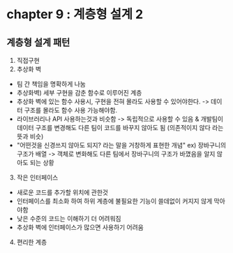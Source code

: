 # chapter 9 : 계층형 설계 2

## 계층형 설계 패턴

1. 직접구현
2. 추상화 벽

- 팀 간 책임을 명확하게 나눔
- 추상화벽) 세부 구현을 감춘 함수로 이루어진 계층
- 추상화 벽에 있는 함수 사용시, 구현을 전혀 몰라도 사용할 수 있어야한다.
  -> 데이터 구조를 몰라도 함수 사용 가능해야함.
- 라이브러리나 API 사용하는것과 비슷함 -> 독립적으로 사용할 수 있음 & 개발팀이 데이터 구조를 변경해도 다른 팀이 코드를 바꾸지 않아도 됨 (의존적이지 않다 라는 뜻과 비슷)
- "어떤것을 신경쓰지 않아도 되지? 라는 말을 거창하게 표현한 개념"
  ex) 장바구니의 구조가 배열 -> 객체로 변화해도 다른 팀에서 장바구니의 구조가 바꼈음을 알지 않아도 되는 상황

3. 작은 인터페이스

- 새로운 코드를 추가할 위치에 관한것
- 인터페이스를 최소화 하여 하위 계층에 불필요한 기능이 쓸데없이 커지지 않게 막아야함
- 낮은 수준의 코드는 이해하기 더 어려워짐
- 추상화 벽에 인터페이스가 많으면 사용하기 어려움

4. 편리한 계층
